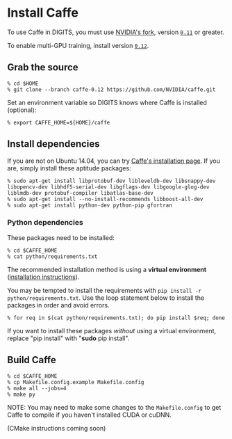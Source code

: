# Install Caffe

To use Caffe in DIGITS, you must use [NVIDIA's fork](https://github.com/NVIDIA/caffe), version [`0.11`](https://github.com/NVIDIA/caffe/tree/caffe-0.11) or greater.

To enable multi-GPU training, install version [`0.12`](https://github.com/NVIDIA/caffe/tree/caffe-0.12).

## Grab the source

    % cd $HOME
    % git clone --branch caffe-0.12 https://github.com/NVIDIA/caffe.git

Set an environment variable so DIGITS knows where Caffe is installed (optional):

    % export CAFFE_HOME=${HOME}/caffe

## Install dependencies

If you are not on Ubuntu 14.04, you can try [Caffe's installation page](http://caffe.berkeleyvision.org/installation.html). If you are, simply install these aptitude packages:

    % sudo apt-get install libprotobuf-dev libleveldb-dev libsnappy-dev libopencv-dev libhdf5-serial-dev libgflags-dev libgoogle-glog-dev liblmdb-dev protobuf-compiler libatlas-base-dev
    % sudo apt-get install --no-install-recommends libboost-all-dev
    % sudo apt-get install python-dev python-pip gfortran

### Python dependencies

These packages need to be installed:

    % cd $CAFFE_HOME
    % cat python/requirements.txt

The recommended installation method is using a **virtual environment** ([installation instructions](VirtualEnvironment.md)).

You may be tempted to install the requirements with `pip install -r python/requirements.txt`. Use the loop statement below to install the packages in order and avoid errors.

    % for req in $(cat python/requirements.txt); do pip install $req; done

If you want to install these packages *without* using a virtual environment, replace "pip install" with "**sudo** pip install".

## Build Caffe

    % cd $CAFFE_HOME
    % cp Makefile.config.example Makefile.config
    % make all --jobs=4
    % make py

NOTE: You may need to make some changes to the `Makefile.config` to get Caffe to compile if you haven't installed CUDA or cuDNN.

(CMake instructions coming soon)
